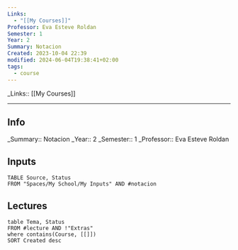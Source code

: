 ```yaml
---
Links:
  - "[[My Courses]]"
Professor: Eva Esteve Roldan
Semester: 1
Year: 2
Summary: Notacion
Created: 2023-10-04 22:39
modified: 2024-06-04T19:38:41+02:00
tags:
  - course
---
```


\_Links::  [[My Courses]]
___

## Info
\_Summary::  Notacion
\_Year:: 2 
\_Semester:: 1 
\_Professor:: Eva Esteve Roldan

## Inputs
```dataview
TABLE Source, Status 
FROM "Spaces/My School/My Inputs" AND #notacion
```

## Lectures
```dataview
table Tema, Status
FROM #lecture AND !"Extras"
where contains(Course, [[]])
SORT Created desc
```



